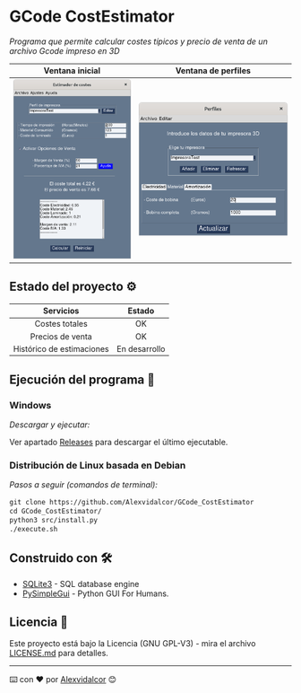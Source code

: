
# GCode CostEstimator

_Programa que permite calcular costes típicos y precio de venta de un archivo Gcode impreso en 3D_

Ventana inicial         |  Ventana de perfiles
:-------------------------:|:-------------------------:
![Initial_Window](https://github.com/Alexvidalcor/GCode_CostEstimator/blob/main/input/ReadmeImage_1.png?raw=true)  |  ![Ending_Window](https://raw.githubusercontent.com/Alexvidalcor/GCode_CostEstimator/main/input/ReadmeImage_2.png)


## Estado del proyecto ⚙️

Servicios          |  Estado
:-------------------------:|:-------------------------:
Costes totales  |  OK
Precios de venta  |  OK
Histórico de estimaciones  |  En desarrollo


## Ejecución del programa 🚀

### Windows 

_Descargar y ejecutar:_

Ver  apartado [Releases](https://github.com/Alexvidalcor/GCode_CostEstimator/releases) para descargar el último ejecutable.


### Distribución de Linux basada en Debian 

_Pasos a seguir (comandos de terminal):_

```
git clone https://github.com/Alexvidalcor/GCode_CostEstimator
cd GCode_CostEstimator/
python3 src/install.py
./execute.sh
```


## Construido con 🛠️

* [SQLite3](https://www.sqlite.org/index.html) - SQL database engine
* [PySimpleGui](https://pysimplegui.readthedocs.io/en/latest/) - Python GUI For Humans.


## Licencia 📄

Este proyecto está bajo la Licencia (GNU GPL-V3) - mira el archivo [LICENSE.md](LICENSE.md) para detalles.


---
⌨️ con ❤️ por [Alexvidalcor](https://github.com/Alexvidalcor) 😊
